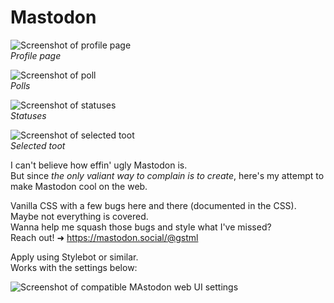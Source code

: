 # Mastodon

![Screenshot of profile page](https://i.imgur.com/bd1YgBY.png)  
*Profile page*  

![Screenshot of poll](https://i.imgur.com/ka6ZYXY.png)  
*Polls*  

![Screenshot of statuses](https://i.imgur.com/euYwhqK.png)  
*Statuses*  

![Screenshot of selected toot](https://i.imgur.com/hShRBom.png)  
*Selected toot*  

I can't believe how effin' ugly Mastodon is.  
But since *the only valiant way to complain is to create*, here's my attempt to make Mastodon cool on the web.  

Vanilla CSS with a few bugs here and there (documented in the CSS). Maybe not everything is covered.  
Wanna help me squash those bugs and style what I've missed?  
Reach out! ➜ https://mastodon.social/@gstml  

Apply using Stylebot or similar.    
Works with the settings below:  

![Screenshot of compatible MAstodon web UI settings](https://i.imgur.com/yiMORMy.png)


